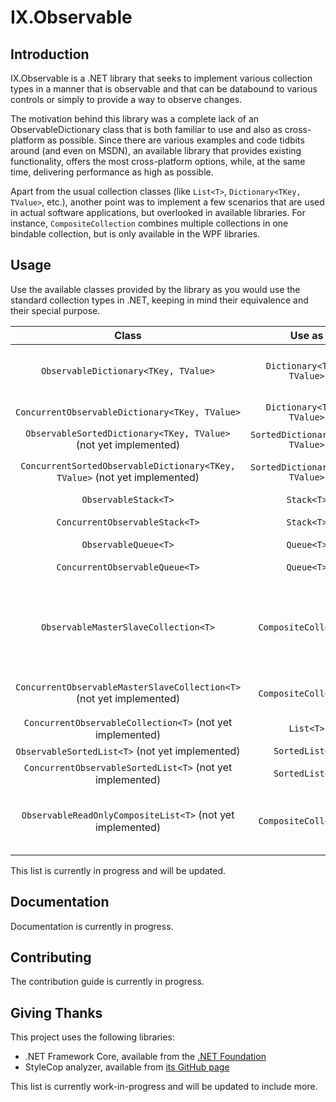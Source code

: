 # IX.Observable

## Introduction

IX.Observable is a .NET library that seeks to implement various collection types in a manner that is observable and that can be databound to various controls
or simply to provide a way to observe changes.

The motivation behind this library was a complete lack of an ObservableDictionary class that is both familiar to use and also as cross-platform as possible.
Since there are various examples and code tidbits around (and even on MSDN), an available library that provides existing functionality, offers the most
cross-platform options, while, at the same time, delivering performance as high as possible.

Apart from the usual collection classes (like `List<T>`, `Dictionary<TKey, TValue>`, etc.), another point was to implement a few scenarios that are used in
actual software applications, but overlooked in available libraries. For instance, `CompositeCollection` combines multiple collections in one bindable collection,
but is only available in the WPF libraries.

## Usage

Use the available classes provided by the library as you would use the standard collection types in .NET, keeping in mind their equivalence and their special
purpose.

| Class | Use as | Special powers |
|:-----:|:------:|:--------------:|
| `ObservableDictionary<TKey, TValue>` | `Dictionary<TKey, TValue>` | An observable dictionary that advertises both collection changes and various property changes (such as Count) |
| `ConcurrentObservableDictionary<TKey, TValue>` | `Dictionary<TKey, TValue>` | Same as `ObservableDictionary<TKey, TValue>`, but also thread-safe |
| `ObservableSortedDictionary<TKey, TValue>` (not yet implemented) | `SortedDictionary<TKey, TValue>` | An observable sorted dictionary |
| `ConcurrentSortedObservableDictionary<TKey, TValue>` (not yet implemented) | `SortedDictionary<TKey, TValue>` | Same as `ObservableSortedDictionary<TKey, TValue>`, but also thread-safe |
| `ObservableStack<T>` | `Stack<T>` | A stack that advertises its changes |
| `ConcurrentObservableStack<T>` | `Stack<T>` | Same as `ObservableStack<T>`, but also thread-safe |
| `ObservableQueue<T>` | `Queue<T>` | A queue that advertises its changes |
| `ConcurrentObservableQueue<T>` | `Queue<T>` | Same as `ObservableQueue<T>`, but also thread-safe |
| `ObservableMasterSlaveCollection<T>` | `CompositeCollection` | A collection that composes multiple collections, in which one of the collections is a master and accepts updates, whereas the others are slave ones and are used for display only (note: the collections are referenced, not copied) |
| `ConcurrentObservableMasterSlaveCollection<T>` (not yet implemented) | `CompositeCollection` | Same as `ObservableMasterSlaveCollection<T>`, but also thread-safe |
| `ConcurrentObservableCollection<T>` (not yet implemented) | `List<T>` | A thread-safe observable list |
| `ObservableSortedList<T>` (not yet implemented) | `SortedList<T>` | An observable sorted list |
| `ConcurrentObservableSortedList<T>` (not yet implemented) | `SortedList<T>` | Same as `ObservableSortedList<T>`, but also thread-safe |
| `ObservableReadOnlyCompositeList<T>` (not yet implemented) | `CompositeCollection` | A collection made of multiple collections that all share the same item type that advertises its changes and that does not support changes (also thread-safe by definition) |

This list is currently in progress and will be updated.

## Documentation

Documentation is currently in progress.

## Contributing

The contribution guide is currently in progress.

## Giving Thanks

This project uses the following libraries:

- .NET Framework Core, available from the [.NET Foundation](https://github.com/dotnet)
- StyleCop analyzer, available from [its GitHub page](https://github.com/DotNetAnalyzers/StyleCopAnalyzers)

This list is currently work-in-progress and will be updated to include more.